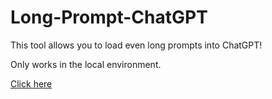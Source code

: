 # Long-Prompt-ChatGPT
This tool allows you to load even long prompts into ChatGPT!

Only works in the local environment.

[Click here](https://long-prompt-splitter.streamlit.app/)
